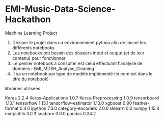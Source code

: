 # EMI-Music-Data-Science-Hackathon
Machine Learning Project

1. Déziper le projet dans un environnement python afin de lancer les différents notebooks
2. Les notebooks ont besoin des dossiers input et output (et de leur contenu) pour fonctionner
3. Le pemier notebook à consulter est celui effectuant l'analyse de données : EMI_MDSH_Analyse_Cleaning
4. Il ya un notebook par type de modèle implémenté (le nom est dans le titre du notebook)

librairies utilisées : 

Keras                             2.2.4
Keras-Applications                1.0.7
Keras-Preprocessing               1.0.9
tensorboard                       1.13.1
tensorflow                        1.13.1
tensorflow-estimator              1.13.0
xgboost                           0.90
feather-format                    0.4.0
ipython                           7.3.0
category-encoders                 2.0.0
sklearn                           0.0
numpy                             1.15.4
matplotlib                        3.0.3
seaborn                           0.9.0
pandas                            0.24.2
